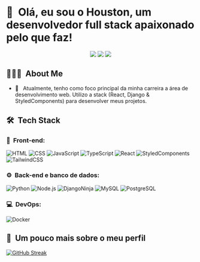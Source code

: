 <h1>👋 &nbsp;Olá, eu sou o Houston, um desenvolvedor full stack apaixonado pelo que faz!</h1>
<p align="center">
<a href="https://instagram.com/houston_barros"><img src="https://img.shields.io/badge/-@houston_barros_-E4405F?style=flat-square&logo=Instagram&logoColor=white"/></a>
<a href="https://houstonsbarros.netlify.app"><img src="https://img.shields.io/badge/-houstonsbarros.netlify.app-3423A6?style=flat-square&logo=Google-Chrome&logoColor=white"/></a>
<a href="https://www.linkedin.com/in/houston-barros"><img src="https://img.shields.io/badge/-Houston%20Barros-0077B5?style=flat-square&logo=Linkedin&logoColor=white"/></a>

</p>

<h2> 👨🏻‍💻 &nbsp;About Me </h2>

- 🚀 &nbsp; Atualmente, tenho como foco principal da minha carreira a área de desenvolvimento web. Utilizo a stack (React, Django & StyledComponents) para desenvolver meus projetos.


<h2> 🛠 &nbsp;Tech Stack</h2>
<h3>🚀 &nbsp;Front-end:</h3>

![HTML](https://img.shields.io/badge/-HTML-333333?style=flat&logo=HTML5)
![CSS](https://img.shields.io/badge/-CSS-333333?style=flat&logo=CSS3&logoColor=1572B6)
![JavaScript](https://img.shields.io/badge/-JavaScript-333333?style=flat&logo=javascript)
![TypeScript](https://img.shields.io/badge/-TypeScript-333333?style=flat&logo=typescript&logoColor=2D79C7)
![React](https://img.shields.io/badge/-React-333333?style=flat&logo=react)
![StyledComponents](https://img.shields.io/badge/-StyledComponents-333333?style=flat&logo=styledcomponents)
![TailwindCSS](https://img.shields.io/badge/-TailwindCSS-333333?style=flat&logo=tailwindcss)

<h3>⚙️ &nbsp;Back-end e banco de dados:</h3>

![Python](https://img.shields.io/badge/-Python-333333?style=flat&logo=python)
![Node.js](https://img.shields.io/badge/-Node.js-333333?style=flat&logo=node.js)
![DjangoNinja](https://img.shields.io/badge/-DjangoNinja-333333?style=flat&logo=django)
![MySQL](https://img.shields.io/badge/-MySQL-333333?style=flat&logo=mysql)
![PostgreSQL](https://img.shields.io/badge/-PostgreSQL-333333?style=flat&logo=postgresql)

<h3>💻 &nbsp;DevOps:</h3>

![Docker](https://img.shields.io/badge/-Docker-333333?style=flat&logo=docker)

<h2>🚀 &nbsp;Um pouco mais sobre o meu perfil</h2>
  
[![GitHub Streak](https://streak-stats.demolab.com?user=houstonsbarros&theme=midnight-purple&hide_border=true&locale=pt_BR)](https://git.io/streak-stats)
